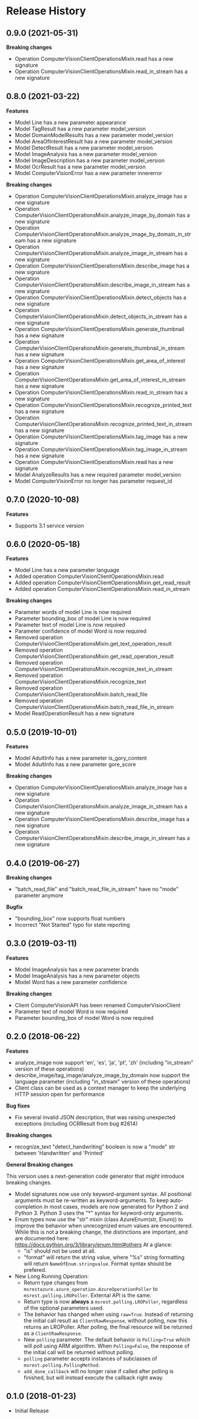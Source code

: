 # Release History

## 0.9.0 (2021-05-31)

**Breaking changes**

  - Operation ComputerVisionClientOperationsMixin.read has a new signature
  - Operation ComputerVisionClientOperationsMixin.read_in_stream has a new signature

## 0.8.0 (2021-03-22)

**Features**

  - Model Line has a new parameter appearance
  - Model TagResult has a new parameter model_version
  - Model DomainModelResults has a new parameter model_version
  - Model AreaOfInterestResult has a new parameter model_version
  - Model DetectResult has a new parameter model_version
  - Model ImageAnalysis has a new parameter model_version
  - Model ImageDescription has a new parameter model_version
  - Model OcrResult has a new parameter model_version
  - Model ComputerVisionError has a new parameter innererror

**Breaking changes**

  - Operation ComputerVisionClientOperationsMixin.analyze_image has a new signature
  - Operation ComputerVisionClientOperationsMixin.analyze_image_by_domain has a new signature
  - Operation ComputerVisionClientOperationsMixin.analyze_image_by_domain_in_stream has a new signature
  - Operation ComputerVisionClientOperationsMixin.analyze_image_in_stream has a new signature
  - Operation ComputerVisionClientOperationsMixin.describe_image has a new signature
  - Operation ComputerVisionClientOperationsMixin.describe_image_in_stream has a new signature
  - Operation ComputerVisionClientOperationsMixin.detect_objects has a new signature
  - Operation ComputerVisionClientOperationsMixin.detect_objects_in_stream has a new signature
  - Operation ComputerVisionClientOperationsMixin.generate_thumbnail has a new signature
  - Operation ComputerVisionClientOperationsMixin.generate_thumbnail_in_stream has a new signature
  - Operation ComputerVisionClientOperationsMixin.get_area_of_interest has a new signature
  - Operation ComputerVisionClientOperationsMixin.get_area_of_interest_in_stream has a new signature
  - Operation ComputerVisionClientOperationsMixin.read_in_stream has a new signature
  - Operation ComputerVisionClientOperationsMixin.recognize_printed_text has a new signature
  - Operation ComputerVisionClientOperationsMixin.recognize_printed_text_in_stream has a new signature
  - Operation ComputerVisionClientOperationsMixin.tag_image has a new signature
  - Operation ComputerVisionClientOperationsMixin.tag_image_in_stream has a new signature
  - Operation ComputerVisionClientOperationsMixin.read has a new signature
  - Model AnalyzeResults has a new required parameter model_version
  - Model ComputerVisionError no longer has parameter request_id

## 0.7.0 (2020-10-08)

**Features**

  - Supports 3.1 service version

## 0.6.0 (2020-05-18)

**Features**

  - Model Line has a new parameter language
  - Added operation ComputerVisionClientOperationsMixin.read
  - Added operation ComputerVisionClientOperationsMixin.get_read_result
  - Added operation ComputerVisionClientOperationsMixin.read_in_stream

**Breaking changes**

  - Parameter words of model Line is now required
  - Parameter bounding_box of model Line is now required
  - Parameter text of model Line is now required
  - Parameter confidence of model Word is now required
  - Removed operation ComputerVisionClientOperationsMixin.get_text_operation_result
  - Removed operation ComputerVisionClientOperationsMixin.get_read_operation_result
  - Removed operation ComputerVisionClientOperationsMixin.recognize_text_in_stream
  - Removed operation ComputerVisionClientOperationsMixin.recognize_text
  - Removed operation ComputerVisionClientOperationsMixin.batch_read_file
  - Removed operation ComputerVisionClientOperationsMixin.batch_read_file_in_stream
  - Model ReadOperationResult has a new signature

## 0.5.0 (2019-10-01)

**Features**

  - Model AdultInfo has a new parameter is_gory_content
  - Model AdultInfo has a new parameter gore_score

**Breaking changes**

  - Operation ComputerVisionClientOperationsMixin.analyze_image has a
    new signature
  - Operation
    ComputerVisionClientOperationsMixin.analyze_image_in_stream has a
    new signature
  - Operation ComputerVisionClientOperationsMixin.describe_image has a
    new signature
  - Operation
    ComputerVisionClientOperationsMixin.describe_image_in_stream has
    a new signature

## 0.4.0 (2019-06-27)

**Breaking changes**

  - "batch_read_file" and "batch_read_file_in_stream" have no
    "mode" parameter anymore

**Bugfix**

  - "bounding_box" now supports float numbers
  - Incorrect "Not Started" typo for state reporting

## 0.3.0 (2019-03-11)

**Features**

  - Model ImageAnalysis has a new parameter brands
  - Model ImageAnalysis has a new parameter objects
  - Model Word has a new parameter confidence

**Breaking changes**

  - Client ComputerVisionAPI has been renamed ComputerVisionClient
  - Parameter text of model Word is now required
  - Parameter bounding_box of model Word is now required

## 0.2.0 (2018-06-22)

**Features**

  - analyze_image now support 'en', 'es', 'ja', 'pt', 'zh' (including
    "in_stream" version of these operations)
  - describe_image/tag_image/analyze_image_by_domain now support
    the language parameter (including "in_stream" version of these
    operations)
  - Client class can be used as a context manager to keep the underlying
    HTTP session open for performance

**Bug fixes**

  - Fix several invalid JSON description, that was raising unexpected
    exceptions (including OCRResult from bug #2614)

**Breaking changes**

  - recognize_text "detect_handwriting" boolean is now a "mode" str
    between 'Handwritten' and 'Printed'

**General Breaking changes**

This version uses a next-generation code generator that *might*
introduce breaking changes.

  - Model signatures now use only keyword-argument syntax. All
    positional arguments must be re-written as keyword-arguments. To
    keep auto-completion in most cases, models are now generated for
    Python 2 and Python 3. Python 3 uses the "*" syntax for
    keyword-only arguments.
  - Enum types now use the "str" mixin (class AzureEnum(str, Enum)) to
    improve the behavior when unrecognized enum values are encountered.
    While this is not a breaking change, the distinctions are important,
    and are documented here:
    <https://docs.python.org/3/library/enum.html#others> At a glance:
      - "is" should not be used at all.
      - "format" will return the string value, where "%s" string
        formatting will return `NameOfEnum.stringvalue`. Format syntax
        should be prefered.
  - New Long Running Operation:
      - Return type changes from
        `msrestazure.azure_operation.AzureOperationPoller` to
        `msrest.polling.LROPoller`. External API is the same.
      - Return type is now **always** a `msrest.polling.LROPoller`,
        regardless of the optional parameters used.
      - The behavior has changed when using `raw=True`. Instead of
        returning the initial call result as `ClientRawResponse`,
        without polling, now this returns an LROPoller. After polling,
        the final resource will be returned as a `ClientRawResponse`.
      - New `polling` parameter. The default behavior is
        `Polling=True` which will poll using ARM algorithm. When
        `Polling=False`, the response of the initial call will be
        returned without polling.
      - `polling` parameter accepts instances of subclasses of
        `msrest.polling.PollingMethod`.
      - `add_done_callback` will no longer raise if called after
        polling is finished, but will instead execute the callback right
        away.

## 0.1.0 (2018-01-23)

  - Initial Release